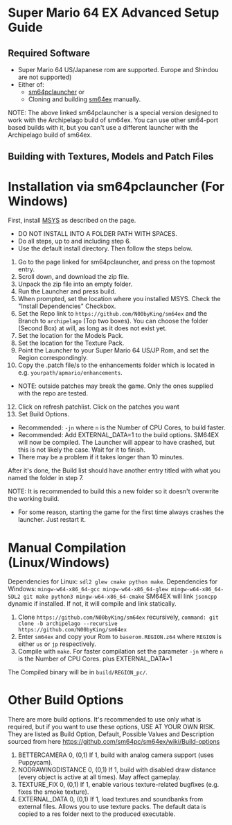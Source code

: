 # Super Mario 64 EX Advanced Setup Guide

## Required Software

- Super Mario 64 US/Japanese rom are supported. Europe and Shindou are not supported)
- Either of: 
  - [sm64pclauncher](https://github.com/N00byKing/sm64pclauncher/releases) or
  - Cloning and building [sm64ex](https://github.com/N00byKing/sm64ex) manually.


NOTE: The above linked sm64pclauncher is a special version designed to work with the Archipelago build of sm64ex.
You can use other sm64-port based builds with it, but you can't use a different launcher with the Archipelago build of sm64ex.

## Building with Textures, Models and Patch Files

# Installation via sm64pclauncher (For Windows)
First, install [MSYS](https://www.msys2.org/) as described on the page.
- DO NOT INSTALL INTO A FOLDER PATH WITH SPACES.
- Do all steps, up to and including step 6.
- Use the default install directory.
Then follow the steps below.


1. Go to the page linked for sm64pclauncher, and press on the topmost entry.
3. Scroll down, and download the zip file.
4. Unpack the zip file into an empty folder.
5. Run the Launcher and press build.
6. When prompted, set the location where you installed MSYS. Check the "Install Dependencies" Checkbox.
7. Set the Repo link to `https://github.com/N00byKing/sm64ex` and the Branch to `archipelago` (Top two boxes). You can choose the folder (Second Box) at will, as long as it does not exist yet.
8. Set the location for the Models Pack.
9. Set the location for the Texture Pack.
10. Point the Launcher to your Super Mario 64 US/JP Rom, and set the Region correspondingly.
11. Copy the .patch file/s to the enhancements folder which is located in e.g. `yourpath/apmario/enhancements`.
  - NOTE: outside patches may break the game. Only the ones supplied with the repo are tested.
12. Click on refresh patchlist. Click on the patches you want
13. Set Build Options.
  - Recommended: `-jn` where `n` is the Number of CPU Cores, to build faster.
  - Recommended: Add EXTERNAL_DATA=1 to the build options.
SM64EX will now be compiled. The Launcher will appear to have crashed, but this is not likely the case. Wait for it to finish.
- There may be a problem if it takes longer than 10 minutes.


After it's done, the Build list should have another entry titled with what you named the folder in step 7.

NOTE: It is recommended to build this a new folder so it doesn't overwrite the working build.
- For some reason, starting the game for the first time always crashes the launcher. Just restart it.

# Manual Compilation (Linux/Windows)

Dependencies for Linux: `sdl2 glew cmake python make`.
Dependencies for Windows: `mingw-w64-x86_64-gcc mingw-w64-x86_64-glew mingw-w64-x86_64-SDL2 git make python3 mingw-w64-x86_64-cmake`
SM64EX will link `jsoncpp` dynamic if installed. If not, it will compile and link statically.

1. Clone `https://github.com/N00byKing/sm64ex` recursively, `command: git clone -b archipelago --recursive https://github.com/N00byKing/sm64ex`
2. Enter `sm64ex` and copy your Rom to `baserom.REGION.z64` where `REGION` is either `us` or `jp` respectively.
3. Compile with `make`. For faster compilation set the parameter `-jn` where `n` is the Number of CPU Cores. plus EXTERNAL_DATA=1

The Compiled binary will be in `build/REGION_pc/`.

# Other Build Options
There are more build options. It's recommended to use only what is required, but if you want to use these options, USE AT YOUR OWN RISK.
They are listed as Build Option, Default, Possible Values and Description sourced from here https://github.com/sm64pc/sm64ex/wiki/Build-options
1. BETTERCAMERA 0, (0,1) If 1, build with analog camera support (uses Puppycam).
2. NODRAWINGDISTANCE 0, (0,1) If 1, build with disabled draw distance (every object is active at all times). May affect gameplay.
3. TEXTURE_FIX	0, (0,1) If 1, enable various texture-related bugfixes (e.g. fixes the smoke texture).
4. EXTERNAL_DATA 0, (0,1) If 1, load textures and soundbanks from external files. Allows you to use texture packs. The default data is copied to a res folder next to the produced executable.

